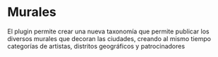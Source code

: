 # Murales


El plugin permite crear una nueva taxonomía que permite publicar los diversos murales que decoran las ciudades, creando al mismo tiempo categorías de artistas, distritos geográficos y patrocinadores

